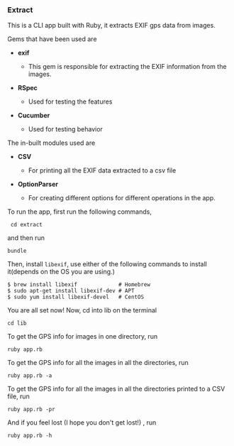 ### Extract

This is a CLI app built with Ruby, it extracts EXIF gps data from images.

Gems that have been used are

  * **exif**
    - This gem is responsible for extracting the EXIF information from the images.

  * **RSpec**
    - Used for testing the features

  * **Cucumber**
    - Used for testing behavior

The in-built modules used are
  * **CSV**
    - For printing all the EXIF data extracted to a csv file

  * **OptionParser**
    - For creating different options for different operations in the app.

To run the app, first run the following commands,
  ```
   cd extract
  ```
  and then run
  ```
  bundle
  ```

Then, install `libexif`, use either of the following commands to install it(depends on the OS you are using.)
  ```
  $ brew install libexif             # Homebrew
  $ sudo apt-get install libexif-dev # APT
  $ sudo yum install libexif-devel   # CentOS
  ```

You are all set now! Now, cd into lib on the terminal
```
cd lib
```
To get the GPS info for images in one directory, run
```
ruby app.rb
```

To get the GPS info for all the images in all the directories, run
```
ruby app.rb -a
```

To get the GPS info for all the images in all the directories printed to a CSV file, run
```
ruby app.rb -pr
```

And if you feel lost (I hope you don't get lost!) , run
```
ruby app.rb -h
```

